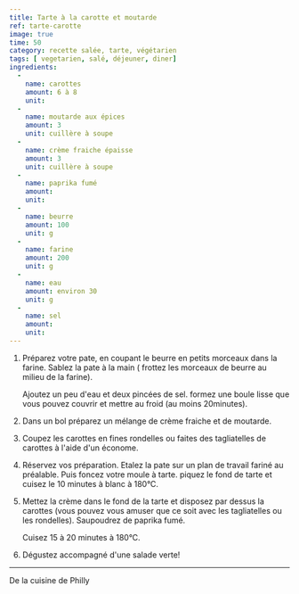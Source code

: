 ```yaml
---
title: Tarte à la carotte et moutarde
ref: tarte-carotte
image: true
time: 50 
category: recette salée, tarte, végétarien 
tags: [ vegetarien, salé, déjeuner, diner]
ingredients:
  -
    name: carottes 
    amount: 6 à 8
    unit: 
  -
    name: moutarde aux épices
    amount: 3
    unit: cuillère à soupe 
  -
    name: crème fraiche épaisse
    amount: 3
    unit: cuillère à soupe 
  -
    name: paprika fumé 
    amount: 
    unit:
  -
    name: beurre
    amount: 100
    unit: g
  -
    name: farine
    amount: 200
    unit: g
  - 
    name: eau 
    amount: environ 30
    unit: g
  -
    name: sel
    amount: 
    unit:
---
```




1. Préparez votre pate, en coupant le beurre en petits morceaux dans la farine. Sablez la pate à la main ( frottez les morceaux de beurre au milieu de la farine). 

   Ajoutez un peu d'eau et deux pincées de sel. formez une boule lisse que vous pouvez couvrir et mettre au froid (au moins 20minutes).

2. Dans un bol préparez un mélange de crème fraiche et de moutarde. 

3. Coupez les carottes en fines rondelles ou faites des tagliatelles de carottes à l'aide d'un économe.

4. Réservez vos préparation. Etalez la pate sur un plan de travail fariné au préalable. Puis foncez votre moule à tarte. piquez le fond de tarte et cuisez le 10 minutes à blanc à 180°C.

5. Mettez la crème dans le fond de la tarte et disposez par dessus la carottes (vous pouvez vous amuser que ce soit avec les tagliatelles ou les rondelles). Saupoudrez de paprika fumé. 

    Cuisez 15 à 20 minutes à 180°C. 

6. Dégustez accompagné d'une salade verte!

---

De la cuisine de Philly
